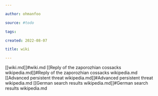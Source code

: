 ```yaml
---

author: ohmanfoo

source: #todo

tags: 

created: 2022-08-07

title: wiki

---
```

[[wiki.md]]#wiki.md
[[Reply of the zaporozhian cossacks wikipedia.md]]#Reply of the zaporozhian cossacks wikipedia.md
[[Advanced persistent threat wikipedia.md]]#Advanced persistent threat wikipedia.md
[[German search results wikipedia.md]]#German search results wikipedia.md